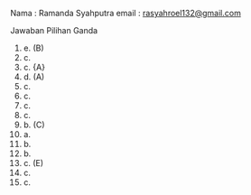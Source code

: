 Nama : Ramanda Syahputra
email : rasyahroel132@gmail.com

Jawaban Pilihan Ganda

1. e. (B)
2. c.
3. c. {A}
4. d. (A)
5. c.
6. c.
7. c.
8. c.
9. b. (C)
10. a.
11. b.
12. b.
13. c. (E)
14. c.
15. c.
